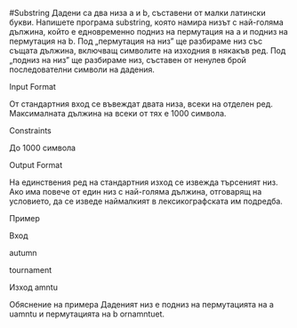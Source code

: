#Substring
Дадени са два низа a и b, съставени от малки латински букви. Напишете програма substring, която намира низът с най-голяма дължина, който е едновременно подниз на пермутация на a и подниз на пермутация на b. Под „пермутация на низ” ще разбираме низ със същата дължина, включващ символите на изходния в някакъв ред. Под „подниз на низ” ще разбираме низ, съставен от ненулев брой последователни символи на дадения.

Input Format

От стандартния вход се въвеждат двата низа, всеки на отделен ред. Максималната дължина на всеки от тях е 1000 символа.

Constraints

До 1000 символа

Output Format

На единствения ред на стандартния изход се извежда търсеният низ. Ако има повече от един низ с най-голяма дължина, отговарящ на условието, да се изведе наймалкият в лексикографската им подредба.

Пример

Вход

autumn

tournament

Изход amntu

Обяснение на примера Даденият низ е подниз на пермутацията на a uamntu и пермутацията на b ornamntuet. 
